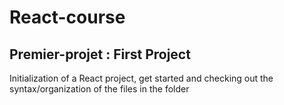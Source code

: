 # React-course

## Premier-projet : First Project
Initialization of a React project, get started and checking out the syntax/organization of the files in the folder
